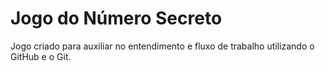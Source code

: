 <h1> Jogo do Número Secreto </h1>

Jogo criado para auxiliar no entendimento e fluxo de trabalho utilizando o GitHub e o Git.
